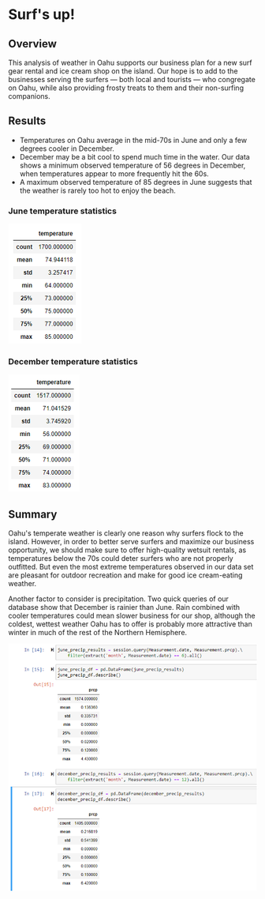 # Surf's up!

## Overview
This analysis of weather in Oahu supports our business plan for a new surf gear rental and ice cream shop on the island. Our hope is to add to the businesses 
serving the surfers &mdash; both local and tourists &mdash; who congregate on Oahu, while also providing frosty treats to them and their non-surfing companions. 

## Results
- Temperatures on Oahu average in the mid-70s in June and only a few degrees cooler in December.
- December may be a bit cool to spend much time in the water. Our data shows a minimum observed temperature of 56 degrees in December, when temperatures appear 
to more frequently hit the 60s.
- A maximum observed temperature of 85 degrees in June suggests that the weather is rarely too hot to enjoy the beach. 

### June temperature statistics
![descriptive statistics for June temperatures](june_stats.png)

### December temperature statistics
![descriptive statistics for December temperatures](dec_stats.png)

## Summary
Oahu's temperate weather is clearly one reason why surfers flock to the island. However, in order to better serve surfers and maximize our business opportunity, we 
should make sure to offer high-quality wetsuit rentals, as temperatures below the 70s could deter surfers who are not properly outfitted. But even the most extreme 
temperatures observed in our data set are pleasant for outdoor recreation and make for good ice cream-eating weather. 

Another factor to consider is precipitation. Two quick queries of our database show that December is rainier than June. Rain combined with cooler temperatures 
could mean slower business for our shop, although the coldest, wettest weather Oahu has to offer is probably more attractive than winter in much of the rest of 
the Northern Hemisphere.

![queries and descriptive statistics for June and December precipitation](precip_query.png)
